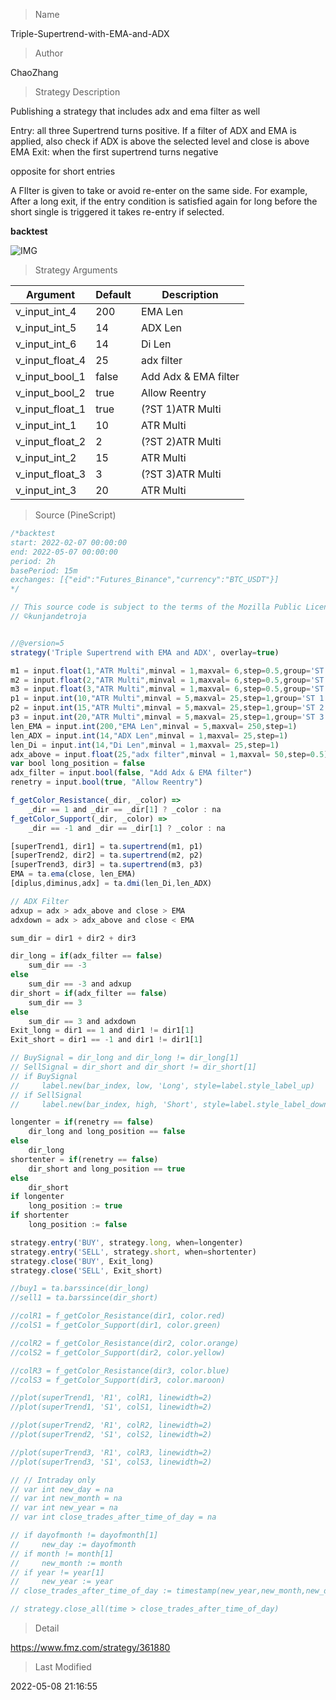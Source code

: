 
> Name

Triple-Supertrend-with-EMA-and-ADX

> Author

ChaoZhang

> Strategy Description

Publishing a strategy that includes adx and ema filter as well

Entry: all three Supertrend turns positive. If a filter of ADX and EMA is applied, also check if ADX is above the selected level and close is above EMA
Exit: when the first supertrend turns negative

opposite for short entries

A FIlter is given to take or avoid re-enter on the same side. For example, After a long exit, if the entry condition is satisfied again for long before the short single is triggered it takes re-entry if selected.

**backtest**

 ![IMG](https://www.fmz.com/upload/asset/18f728137093b0473f5.png) 

> Strategy Arguments



|Argument|Default|Description|
|----|----|----|
|v_input_int_4|200|EMA Len|
|v_input_int_5|14|ADX Len|
|v_input_int_6|14|Di Len|
|v_input_float_4|25|adx filter|
|v_input_bool_1|false|Add Adx & EMA filter|
|v_input_bool_2|true|Allow Reentry|
|v_input_float_1|true|(?ST 1)ATR Multi|
|v_input_int_1|10|ATR Multi|
|v_input_float_2|2|(?ST 2)ATR Multi|
|v_input_int_2|15|ATR Multi|
|v_input_float_3|3|(?ST 3)ATR Multi|
|v_input_int_3|20|ATR Multi|


> Source (PineScript)

``` javascript
/*backtest
start: 2022-02-07 00:00:00
end: 2022-05-07 00:00:00
period: 2h
basePeriod: 15m
exchanges: [{"eid":"Futures_Binance","currency":"BTC_USDT"}]
*/

// This source code is subject to the terms of the Mozilla Public License 2.0 at https://mozilla.org/MPL/2.0/
// ©kunjandetroja


//@version=5
strategy('Triple Supertrend with EMA and ADX', overlay=true)

m1 = input.float(1,"ATR Multi",minval = 1,maxval= 6,step=0.5,group='ST 1')
m2 = input.float(2,"ATR Multi",minval = 1,maxval= 6,step=0.5,group='ST 2')
m3 = input.float(3,"ATR Multi",minval = 1,maxval= 6,step=0.5,group='ST 3')
p1 = input.int(10,"ATR Multi",minval = 5,maxval= 25,step=1,group='ST 1')
p2 = input.int(15,"ATR Multi",minval = 5,maxval= 25,step=1,group='ST 2')
p3 = input.int(20,"ATR Multi",minval = 5,maxval= 25,step=1,group='ST 3')
len_EMA = input.int(200,"EMA Len",minval = 5,maxval= 250,step=1)
len_ADX = input.int(14,"ADX Len",minval = 1,maxval= 25,step=1)
len_Di = input.int(14,"Di Len",minval = 1,maxval= 25,step=1)
adx_above = input.float(25,"adx filter",minval = 1,maxval= 50,step=0.5)
var bool long_position = false
adx_filter = input.bool(false, "Add Adx & EMA filter")
renetry = input.bool(true, "Allow Reentry")

f_getColor_Resistance(_dir, _color) =>
    _dir == 1 and _dir == _dir[1] ? _color : na
f_getColor_Support(_dir, _color) =>
    _dir == -1 and _dir == _dir[1] ? _color : na

[superTrend1, dir1] = ta.supertrend(m1, p1)
[superTrend2, dir2] = ta.supertrend(m2, p2)
[superTrend3, dir3] = ta.supertrend(m3, p3)
EMA = ta.ema(close, len_EMA)
[diplus,diminus,adx] = ta.dmi(len_Di,len_ADX)

// ADX Filter
adxup = adx > adx_above and close > EMA
adxdown = adx > adx_above and close < EMA

sum_dir = dir1 + dir2 + dir3

dir_long = if(adx_filter == false)
    sum_dir == -3
else
    sum_dir == -3 and adxup
dir_short = if(adx_filter == false)
    sum_dir == 3
else
    sum_dir == 3 and adxdown
Exit_long = dir1 == 1 and dir1 != dir1[1]
Exit_short = dir1 == -1 and dir1 != dir1[1]

// BuySignal = dir_long and dir_long != dir_long[1]
// SellSignal = dir_short and dir_short != dir_short[1]
// if BuySignal
//     label.new(bar_index, low, 'Long', style=label.style_label_up)
// if SellSignal
//     label.new(bar_index, high, 'Short', style=label.style_label_down)

longenter = if(renetry == false)
    dir_long and long_position == false
else
    dir_long
shortenter = if(renetry == false)
    dir_short and long_position == true
else
    dir_short
if longenter
    long_position := true
if shortenter
    long_position := false

strategy.entry('BUY', strategy.long, when=longenter)
strategy.entry('SELL', strategy.short, when=shortenter)   
strategy.close('BUY', Exit_long)
strategy.close('SELL', Exit_short)

//buy1 = ta.barssince(dir_long)
//sell1 = ta.barssince(dir_short)

//colR1 = f_getColor_Resistance(dir1, color.red)
//colS1 = f_getColor_Support(dir1, color.green)

//colR2 = f_getColor_Resistance(dir2, color.orange)
//colS2 = f_getColor_Support(dir2, color.yellow)

//colR3 = f_getColor_Resistance(dir3, color.blue)
//colS3 = f_getColor_Support(dir3, color.maroon)

//plot(superTrend1, 'R1', colR1, linewidth=2)
//plot(superTrend1, 'S1', colS1, linewidth=2)

//plot(superTrend2, 'R1', colR2, linewidth=2)
//plot(superTrend2, 'S1', colS2, linewidth=2)

//plot(superTrend3, 'R1', colR3, linewidth=2)
//plot(superTrend3, 'S1', colS3, linewidth=2)

// // Intraday only
// var int new_day = na
// var int new_month = na
// var int new_year = na
// var int close_trades_after_time_of_day = na

// if dayofmonth != dayofmonth[1]
//     new_day := dayofmonth
// if month != month[1]
//     new_month := month
// if year != year[1]
//     new_year := year
// close_trades_after_time_of_day := timestamp(new_year,new_month,new_day,15,15)

// strategy.close_all(time > close_trades_after_time_of_day) 

```

> Detail

https://www.fmz.com/strategy/361880

> Last Modified

2022-05-08 21:16:55
